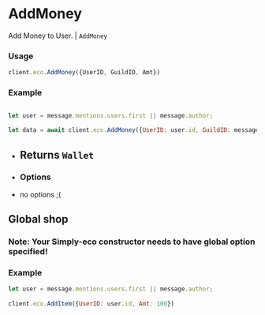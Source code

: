 # AddMoney

Add Money to User. | `AddMoney`

### Usage

```js
client.eco.AddMoney({UserID, GuildID, Amt}) 
```

### Example

```js

let user = message.mentions.users.first || message.author;

let data = await client.eco.AddMoney({UserID: user.id, GuildID: message.guild.id, Amt: 100}) 
```

- ## Returns `Wallet`

 - ### Options

- no options ;(

## Global shop
### Note: Your Simply-eco constructor needs to have global option specified!

### Example
```js
let user = message.mentions.users.first || message.author;
  
client.eco.AddItem({UserID: user.id, Amt: 100})
```